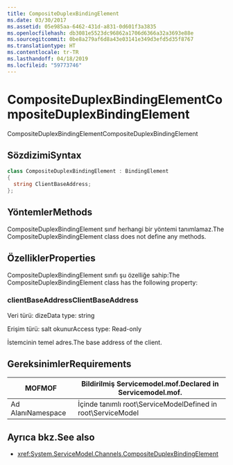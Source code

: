 ```yaml
---
title: CompositeDuplexBindingElement
ms.date: 03/30/2017
ms.assetid: 05e985aa-6462-431d-a831-0d601f3a3835
ms.openlocfilehash: db3081e5523dc96862a1706d6366a32a3693e88e
ms.sourcegitcommit: 0be8a279af6d8a43e03141e349d3efd5d35f8767
ms.translationtype: HT
ms.contentlocale: tr-TR
ms.lasthandoff: 04/18/2019
ms.locfileid: "59773746"
---
```

# <a name="compositeduplexbindingelement"></a><span data-ttu-id="bd69c-102">CompositeDuplexBindingElement</span><span class="sxs-lookup"><span data-stu-id="bd69c-102">CompositeDuplexBindingElement</span></span>
<span data-ttu-id="bd69c-103">CompositeDuplexBindingElement</span><span class="sxs-lookup"><span data-stu-id="bd69c-103">CompositeDuplexBindingElement</span></span>  
  
## <a name="syntax"></a><span data-ttu-id="bd69c-104">Sözdizimi</span><span class="sxs-lookup"><span data-stu-id="bd69c-104">Syntax</span></span>  
  
```csharp
class CompositeDuplexBindingElement : BindingElement  
{  
  string ClientBaseAddress;  
};  
```  
  
## <a name="methods"></a><span data-ttu-id="bd69c-105">Yöntemler</span><span class="sxs-lookup"><span data-stu-id="bd69c-105">Methods</span></span>  
 <span data-ttu-id="bd69c-106">CompositeDuplexBindingElement sınıf herhangi bir yöntemi tanımlamaz.</span><span class="sxs-lookup"><span data-stu-id="bd69c-106">The CompositeDuplexBindingElement class does not define any methods.</span></span>  
  
## <a name="properties"></a><span data-ttu-id="bd69c-107">Özellikler</span><span class="sxs-lookup"><span data-stu-id="bd69c-107">Properties</span></span>  
 <span data-ttu-id="bd69c-108">CompositeDuplexBindingElement sınıfı şu özelliğe sahip:</span><span class="sxs-lookup"><span data-stu-id="bd69c-108">The CompositeDuplexBindingElement class has the following property:</span></span>  
  
### <a name="clientbaseaddress"></a><span data-ttu-id="bd69c-109">clientBaseAddress</span><span class="sxs-lookup"><span data-stu-id="bd69c-109">ClientBaseAddress</span></span>  
 <span data-ttu-id="bd69c-110">Veri türü: dize</span><span class="sxs-lookup"><span data-stu-id="bd69c-110">Data type: string</span></span>  
  
 <span data-ttu-id="bd69c-111">Erişim türü: salt okunur</span><span class="sxs-lookup"><span data-stu-id="bd69c-111">Access type: Read-only</span></span>  
  
 <span data-ttu-id="bd69c-112">İstemcinin temel adres.</span><span class="sxs-lookup"><span data-stu-id="bd69c-112">The base address of the client.</span></span>  
  
## <a name="requirements"></a><span data-ttu-id="bd69c-113">Gereksinimler</span><span class="sxs-lookup"><span data-stu-id="bd69c-113">Requirements</span></span>  
  
|<span data-ttu-id="bd69c-114">MOF</span><span class="sxs-lookup"><span data-stu-id="bd69c-114">MOF</span></span>|<span data-ttu-id="bd69c-115">Bildirilmiş Servicemodel.mof.</span><span class="sxs-lookup"><span data-stu-id="bd69c-115">Declared in Servicemodel.mof.</span></span>|  
|---------|-----------------------------------|  
|<span data-ttu-id="bd69c-116">Ad Alanı</span><span class="sxs-lookup"><span data-stu-id="bd69c-116">Namespace</span></span>|<span data-ttu-id="bd69c-117">İçinde tanımlı root\ServiceModel</span><span class="sxs-lookup"><span data-stu-id="bd69c-117">Defined in root\ServiceModel</span></span>|  
  
## <a name="see-also"></a><span data-ttu-id="bd69c-118">Ayrıca bkz.</span><span class="sxs-lookup"><span data-stu-id="bd69c-118">See also</span></span>

- <xref:System.ServiceModel.Channels.CompositeDuplexBindingElement>
